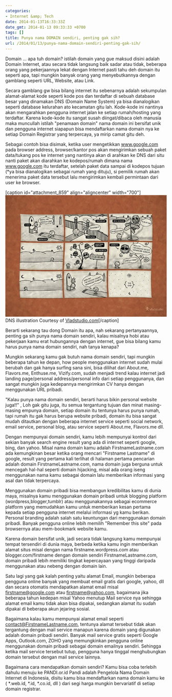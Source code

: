 ```yaml
---
categories:
- Internet &amp; Tech
date: 2014-01-13T16:33:33Z
date_gmt: 2014-01-13 09:33:33 +0700
tags: []
title: Punya nama DOMAIN sendiri, penting gak sih?
url: /2014/01/13/punya-nama-domain-sendiri-penting-gak-sih/
---
```


Domain ... apa tuh domain? istilah domain yang gue maksud disini adalah Domain Internet, atau secara tidak langsung baik sadar atau tidak, beberapa orang yang pekerjaannya lekat dengan Internet pasti tahu deh domain itu seperti apa, tapi mungkin banyak orang yang menyebutkannya dengan gamblang seperti URL, Website, atau Link.

Secara gamblang gw bisa bilang internet itu sebenarnya adalah sekumpulan alamat-alamat kode seperti kode pos dan terdaftar di sebuah database besar yang dinamakan DNS (Domain Name System) ya bisa dianalogikan seperti database kelurahan ato kecamatan gitu lah. Kode-kode ini nantinya akan mengarahkan pengguna internet jalan ke setiap rumah/hosting yang terdaftar. Karena kode-kode itu sangat susah diingat/dibaca oleh manusia maka muncullah istilah "penamaan domain" nama domain ini bersifat unik dan pengguna internet siapapun bisa mendaftarkan nama domain nya ke setiap Domain Registrar yang terpercaya, ya mirip camat gitu deh.

Sebagai contoh bisa disimak, ketika user mengetikkan www.google.com pada browser address, browser/kantor pos akan mengirimkan sebuah paket data/tukang pos ke internet yang nantinya akan di arahkan ke DNS dari situ nanti paket akan diarahkan ke kodepos/rumah dimana nama www.google.com itu terdaftar, setelah paket data sampai di kodepos tujuan (\*ya bisa dianalogikan sebagai rumah yang dituju), si pemilik rumah akan menerima paket data tersebut lalu mengirimkan kembali permintaan dari user ke browser.

[caption id="attachment\_859" align="aligncenter" width="700"][![vladstudio_how_internet_works_700](/images/vladstudio_how_internet_works_700.jpg)](/images/vladstudio_how_internet_works_700.jpg) DNS illustration Courtesy of [Vladstudio.com](http://www.vladstudio.com/wallpaper/?how_internet_works)[/caption]

Berarti sekarang tau dong Domain itu apa, nah sekarang pertanyaannya, penting ga sih punya nama domain sendiri, kalau misalnya hobi atau pekerjaan kamu erat hubungannya dengan internet, gue bisa bilang kamu harus punya nama domain sendiri, nah tanya kenapa?

Mungkin sekarang kamu gak butuh nama domain sendiri, tapi mungkin beberapa tahun ke depan, how people menggunakan internet sudah mulai berubah dan gak hanya surfing sana sini, bisa dilihat dari About.me, Flavors.me, Enthuse.me, Vizify.com, sudah menjadi trend kalau internet jadi landing page/personal address/personal info dari setiap penggunanya, dan sangat mungkin juga kedepannya mengirimkan CV hanya dengan menggunakan URL pribadi.

"Kalau punya nama domain sendiri, berarti harus bikin personal website juga!!" , Loh gak gitu juga, itu semua tergantung tujuan dan minat masing-masing empunya domain, setiap domain itu tentunya harus punya rumah, tapi rumah itu gak harus berupa website pribadi, domain itu bisa sangat mudah ditautkan dengan beberapa internet service seperti social network, email service, personal blog, atau service seperti About.me, Flavors.me dll.

Dengan mempunyai domain sendiri, kamu lebih mempunyai kontrol dari sekian banyak search engine result yang ada di internet seperti google, bing, dan yahoo. Misal nama domain kamu adalah FirstnameLastname.com ada kemungkinan besar ketika orang mencari "Firstname Lastname" di google, result yang pertama kali terlihat di halaman pertama pencarian adalah domain FirstnameLastname.com, nama domain juga berguna untuk mencegah hal-hal seperti domain hijacking, misal ada orang iseng menggunakan nama kamu sebagai domain lalu memberikan informasi yang asal dan tidak terpercaya.

Menggunakan domain pribadi bisa membangun kredibilitas kamu di dunia maya, misalnya kamu menggunakan domain pribadi untuk blogging platform (wordpress,blogger,tumblr) atau menggunakannya sebagai ecommerce platform yang memudahkan kamu untuk memberikan kesan pertama kepada setiap pengguna internet melalui informasi yg kamu berikan. Personal branding adalah salah satu keuntungan dari menggunakan domain pribadi. Banyak pengguna online lebih memilih "Remember this site" pada browsernya atau mem-bookmark website kamu.

Karena domain bersifat unik, jadi secara tidak langsung kamu mempunyai tempat tersendiri di dunia maya, berbeda ketika kamu ingin memberikan alamat situs misal dengan nama firstname.wordpress.com atau blogger.com/firstname dengan domain sendiri FirstnameLastname.com, domain pribadi lebih memiliki tingkat kepercayaan yang tinggi daripada menggunakan atau nebeng dengan domain lain.

Satu lagi yang gak kalah penting yaitu alamat Email, mungkin beberapa pengguna online banyak yang membuat email gratis dari google, yahoo, dll dan secara otomatis mendapatkan alamat email misal firstname@google.com atau firstname@yahoo.com, bagaimana jika beberapa tahun kedepan misal Yahoo menutup Mail service nya sehingga alamat email kamu tidak akan bisa dipakai, sedangkan alamat itu sudah dipakai di beberapa akun jejaring sosial.

Bagaimana kalau kamu mempunyai alamat email seperti contact@FirstnameLastname.com, tentunya alamat tersebut tidak akan tergantung dengan mail service manapun karena domain yang digunakan adalah domain pribadi sendiri. Banyak mail service gratis seperti Google Apps, Outlook.com, ZOHO yang memungkinkan pengguna online menggunakan domain pribadi sebagai domain emailnya sendiri. Sehingga ketika mail service tersebut tutup, pengguna hanya tinggal menghubungkan domain tersebut dengan mail service lainnya.

Bagaimana cara mendapatkan domain sendiri? Kamu bisa coba terlebih dahulu menuju ke PANDI.or.id Pandi adalah Pengelola Nama Domain Internet di Indonesia, disitu kamu bisa mendaftarkan nama domain kamu ke ( \*.web.id, \*.id, \*.co.id, dll ) dari segi harga mungkin bervariatif di setiap domain registrar.